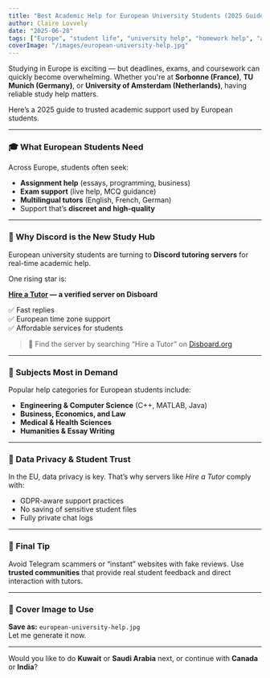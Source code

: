 ```yaml
---
title: "Best Academic Help for European University Students (2025 Guide)"
author: Claire Lovvely
date: "2025-06-28"
tags: ["Europe", "student life", "university help", "homework help", "academic support"]
coverImage: "/images/european-university-help.jpg"
---
```


Studying in Europe is exciting — but deadlines, exams, and coursework can quickly become overwhelming. Whether you're at **Sorbonne (France)**, **TU Munich (Germany)**, or **University of Amsterdam (Netherlands)**, having reliable study help matters.

Here’s a 2025 guide to trusted academic support used by European students.

---

### 🎓 What European Students Need

Across Europe, students often seek:
- **Assignment help** (essays, programming, business)
- **Exam support** (live help, MCQ guidance)
- **Multilingual tutors** (English, French, German)
- Support that’s **discreet and high-quality**

---

### 🔹 Why Discord is the New Study Hub

European university students are turning to **Discord tutoring servers** for real-time academic help.

One rising star is:

**[Hire a Tutor](https://hireatutornow.com) — a verified server on Disboard**

✅ Fast replies  
✅ European time zone support  
✅ Affordable services for students

> 📲 Find the server by searching “Hire a Tutor” on [Disboard.org](https://disboard.org/)

---

### 🧠 Subjects Most in Demand

Popular help categories for European students include:
- **Engineering & Computer Science** (C++, MATLAB, Java)
- **Business, Economics, and Law**
- **Medical & Health Sciences**
- **Humanities & Essay Writing**

---

### 🔐 Data Privacy & Student Trust

In the EU, data privacy is key. That’s why servers like *Hire a Tutor* comply with:
- GDPR-aware support practices
- No saving of sensitive student files
- Fully private chat logs

---

### 📌 Final Tip

Avoid Telegram scammers or “instant” websites with fake reviews. Use **trusted communities** that provide real student feedback and direct interaction with tutors.

---

### 📸 Cover Image to Use

**Save as:** `european-university-help.jpg`  
Let me generate it now.

---

Would you like to do **Kuwait** or **Saudi Arabia** next, or continue with **Canada** or **India**?

